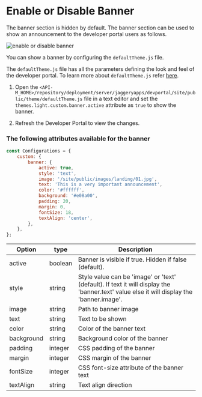# Enable or Disable Banner

The banner section is hidden by default. The banner section can be used to show an announcement to the developer portal users as follows. 

 ![enable or disable banner]({{base_path}}/assets/img/learn/enable-or-disable-banner.png) 

You can show a banner by configuring the `defaultTheme.js` file.

The `defaultTheme.js` file has all the parameters defining the look and feel of the developer portal. To learn more about `defaultTheme.js` refer [here]({{base_path}}/develop/customizations/customizing-the-developer-portal/overriding-developer-portal-theme/#global-theming).

1. Open the `<API-M_HOME>/repository/deployment/server/jaggeryapps/devportal/site/public/theme/defaultTheme.js` file in a text editor and set the `themes.light.custom.banner.active` attribute as `true` to show the banner.

2. Refresh the Developer Portal to view the changes.

### The following attributes available for the banner

```js
const Configurations = {
    custom: {
        banner: {
            active: true,
            style: 'text',
            image: '/site/public/images/landing/01.jpg',
            text: 'This is a very important announcement',
            color: '#ffffff',
            background: '#e08a00',
            padding: 20,
            margin: 0,
            fontSize: 18,
            textAlign: 'center',
        },
    },
};
```

| Option | type | Description |
| ------ | -- | ----------- |
| active | boolean | Banner is visible if true. Hidden if false (default). |
| style | string | Style value can be 'image' or 'text' (default). If text it will display the 'banner.text' value else it will display the 'banner.image'. |
| image | string | Path to banner image |
| text | string | Text to be shown |
| color | string | Color of the banner text |
| background | string | Background color of the banner |
| padding | integer | CSS padding of the banner |
| margin | integer | CSS margin of the banner |
| fontSize | integer | CSS font-size attribute of the banner text |
| textAlign | string | Text align direction |


